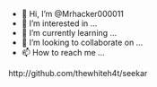 - 👋 Hi, I’m @Mrhacker000011
- 👀 I’m interested in ...
- 🌱 I’m currently learning ...
- 💞️ I’m looking to collaborate on ...
- 📫 How to reach me ...

<!---
Mrhacker000011/Mrhacker000011 is a ✨ special ✨ repository because its `README.md` (this file) appears on your GitHub profile.
You can click the Preview link to take a look at your changes.
---> http://github.com/thewhiteh4t/seekar


